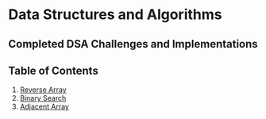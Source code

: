# Data Structures and Algorithms

## Completed DSA Challenges and Implementations
## Table of Contents
1. [Reverse Array](Challenges/Challenge_ReverseArray/Reverse-Array/README.md)
2. [Binary Search](Challenges/Challenge02_BinarySearch/Program.cs/README.md)
3. [Adjacent Array](Challenges/Array_adjacent_product/Array_adjacent_product/README.md)
